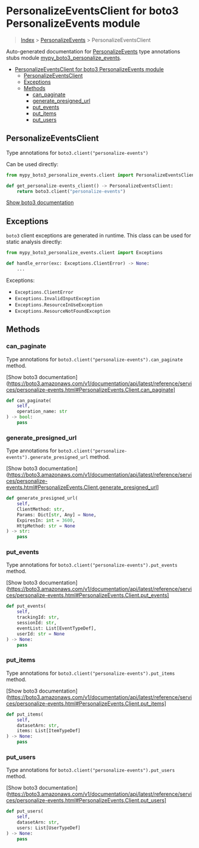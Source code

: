# PersonalizeEventsClient for boto3 PersonalizeEvents module

> [Index](../README.md) > [PersonalizeEvents](./README.md) > PersonalizeEventsClient

Auto-generated documentation for [PersonalizeEvents](https://boto3.amazonaws.com/v1/documentation/api/latest/reference/services/personalize-events.html#PersonalizeEvents)
type annotations stubs module [mypy_boto3_personalize_events](https://pypi.org/project/mypy-boto3-personalize-events/).

- [PersonalizeEventsClient for boto3 PersonalizeEvents module](#personalizeeventsclient-for-boto3-personalizeevents-module)
  - [PersonalizeEventsClient](#personalizeeventsclient)
  - [Exceptions](#exceptions)
  - [Methods](#methods)
    - [can_paginate](#can_paginate)
    - [generate_presigned_url](#generate_presigned_url)
    - [put_events](#put_events)
    - [put_items](#put_items)
    - [put_users](#put_users)

## PersonalizeEventsClient

Type annotations for `boto3.client("personalize-events")`

Can be used directly:

```python
from mypy_boto3_personalize_events.client import PersonalizeEventsClient

def get_personalize-events_client() -> PersonalizeEventsClient:
    return boto3.client("personalize-events")
```

[Show boto3 documentation](https://boto3.amazonaws.com/v1/documentation/api/latest/reference/services/personalize-events.html#PersonalizeEvents.Client)

## Exceptions


`boto3` client exceptions are generated in runtime. This class can be used for static analysis directly:

```python
from mypy_boto3_personalize_events.client import Exceptions

def handle_error(exc: Exceptions.ClientError) -> None:
    ...
```


Exceptions:

- `Exceptions.ClientError`
- `Exceptions.InvalidInputException`
- `Exceptions.ResourceInUseException`
- `Exceptions.ResourceNotFoundException`


## Methods


### can_paginate

Type annotations for `boto3.client("personalize-events").can_paginate` method.

[Show boto3 documentation](https://boto3.amazonaws.com/v1/documentation/api/latest/reference/services/personalize-events.html#PersonalizeEvents.Client.can_paginate]

```python
def can_paginate(
    self,
    operation_name: str
) -> bool:
    pass
```

### generate_presigned_url

Type annotations for `boto3.client("personalize-events").generate_presigned_url` method.

[Show boto3 documentation](https://boto3.amazonaws.com/v1/documentation/api/latest/reference/services/personalize-events.html#PersonalizeEvents.Client.generate_presigned_url]

```python
def generate_presigned_url(
    self,
    ClientMethod: str,
    Params: Dict[str, Any] = None,
    ExpiresIn: int = 3600,
    HttpMethod: str = None
) -> str:
    pass
```

### put_events

Type annotations for `boto3.client("personalize-events").put_events` method.

[Show boto3 documentation](https://boto3.amazonaws.com/v1/documentation/api/latest/reference/services/personalize-events.html#PersonalizeEvents.Client.put_events]

```python
def put_events(
    self,
    trackingId: str,
    sessionId: str,
    eventList: List[EventTypeDef],
    userId: str = None
) -> None:
    pass
```

### put_items

Type annotations for `boto3.client("personalize-events").put_items` method.

[Show boto3 documentation](https://boto3.amazonaws.com/v1/documentation/api/latest/reference/services/personalize-events.html#PersonalizeEvents.Client.put_items]

```python
def put_items(
    self,
    datasetArn: str,
    items: List[ItemTypeDef]
) -> None:
    pass
```

### put_users

Type annotations for `boto3.client("personalize-events").put_users` method.

[Show boto3 documentation](https://boto3.amazonaws.com/v1/documentation/api/latest/reference/services/personalize-events.html#PersonalizeEvents.Client.put_users]

```python
def put_users(
    self,
    datasetArn: str,
    users: List[UserTypeDef]
) -> None:
    pass
```



